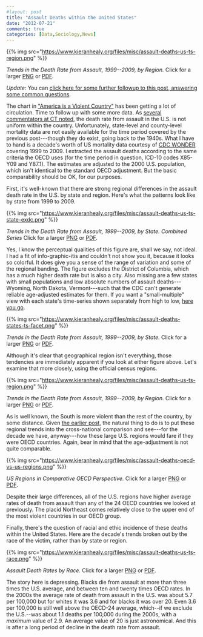 ```yaml
---
#layout: post
title: "Assault Deaths within the United States"
date: "2012-07-21"
comments: true
categories: [Data,Sociology,News]
---
```


{{% img src="https://www.kieranhealy.org/files/misc/assault-deaths-us-ts-region.png" %}}

*Trends in the Death Rate from Assault, 1999--2009, by Region.* Click for a larger [PNG](http://www.kieranhealy.org/files/misc/assault-deaths-us-ts-region.png) or [PDF](http://www.kieranhealy.org/files/misc/assault-deaths-us-ts-region.pdf).

_Update:_ You can [click here for some further followup to this post, answering some common questions](https://kieranhealy.org/blog/archives/2012/12/18/assault-death-rates-in-america-some-follow-up/).

The chart in ["America is a Violent Country"](http://www.kieranhealy.org/blog/archives/2012/07/20/america-is-a-violent-country/) has been getting a lot of circulation. Time to follow up with some more data. As [several commentators at CT noted](http://crookedtimber.org/2012/07/20/america-is-a-violent-country/), the death rate from assault in the U.S. is not uniform within the country. Unfortunately, state-level and county-level mortality data are not easily available for the time period covered by the previous post---though they do exist, going back to the 1940s. What I have to hand is a decade's worth of US mortality data courtesy of [CDC WONDER](http://wonder.cdc.gov/)  covering 1999 to 2009. I extracted the assault deaths according to the same criteria the OECD uses (for the time period in question, ICD-10 codes X85-Y09 and Y87.1). The estimates are adjusted to the 2000 U.S. population, which isn't identical to the standard OECD adjustment. But the basic comparability should be OK, for our purposes. 

First, it's well-known that there are strong regional differences in the assault death rate in the U.S. by state and region. Here's what the patterns look like by state from 1999 to 2009. 

{{% img src="https://www.kieranhealy.org/files/misc/assault-deaths-us-ts-state-exdc.png" %}}

*Trends in the Death Rate from Assault, 1999--2009, by State. Combined Series* Click for a larger [PNG](http://www.kieranhealy.org/files/misc/assault-deaths-us-ts-state-exdc.png) or [PDF](http://www.kieranhealy.org/files/misc/assault-deaths-us-ts-state-exdc.pdf).

Yes, I know the perceptual qualities of this figure are, shall we say, not ideal. I had a fit of info-graphic-itis and couldn't not show you it, because it looks so colorful. It does give you a sense of the range of variation and some of the regional banding. The figure excludes the District of Columbia, which has a much higher death rate but is also a city. Also missing are a few states with small populations and low absolute numbers of assault deaths---Wyoming, North Dakota, Vermont---such that the CDC can't generate reliable age-adjusted estimates for them. If you want a "small-multiple" view with each state's time-series shown separately from high to low, [here you go](https://kieranhealy.org/files/misc/assault-deaths-states-ts-facet.png). 

{{% img src="https://www.kieranhealy.org/files/misc/assault-deaths-states-ts-facet.png" %}}

*Trends in the Death Rate from Assault, 1999--2009, by State.* Click for a larger [PNG](http://www.kieranhealy.org/files/misc/assault-deaths-states-ts-facet.png) or [PDF](http://www.kieranhealy.org/files/misc/assault-deaths-states-ts-facet.pdf).


Although it's clear that geographical region isn't everything, those tendencies are immediately apparent if you look at either figure above. Let's examine that more closely, using the official census regions. 

{{% img src="https://www.kieranhealy.org/files/misc/assault-deaths-us-ts-region.png" %}}

*Trends in the Death Rate from Assault, 1999--2009, by Region.* Click for a larger [PNG](http://www.kieranhealy.org/files/misc/assault-deaths-us-ts-region.png) or [PDF](http://www.kieranhealy.org/files/misc/assault-deaths-us-ts-region.pdf).

As is well known, the South is more violent than the rest of the country, by some distance. Given [the earlier post](http://www.kieranhealy.org/blog/archives/2012/07/20/america-is-a-violent-country/), the natural thing to do is to put these regional trends into the cross-national comparison and see---for the decade we have, anyway---how these large U.S. regions would fare if they were OECD countries. Again, bear in mind that the age-adjustment is not quite comparable. 

{{% img src="https://www.kieranhealy.org/files/misc/assault-deaths-oecd-vs-us-regions.png" %}}

*US Regions in Comparative OECD Perspective.* Click for a larger [PNG](http://www.kieranhealy.org/files/misc/assault-deaths-oecd-vs-us-regions.png) or [PDF](http://www.kieranhealy.org/files/misc/assault-deaths-oecd-vs-us-regions.pdf).

Despite their large differences, all of the U.S. regions have higher average rates of death from assault than any of the 24 OECD countries we looked at previously. The placid Northeast comes relatively close to the upper end of the most violent countries in our OECD group. 

Finally, there's the question of racial and ethic incidence of these deaths within the United States. Here are the decade's trends broken out by the race of the victim, rather than by state or region. 

{{% img src="https://www.kieranhealy.org/files/misc/assault-deaths-us-ts-race.png" %}}

*Assault Death Rates by Race.* Click for a larger [PNG](http://www.kieranhealy.org/files/misc/assault-deaths-us-ts-race.png) or [PDF](http://www.kieranhealy.org/files/misc/assault-deaths-us-ts-race.pdf).

The story here is depressing. Blacks die from assault at more than three times the U.S. average, and between ten and twenty times OECD rates. In the 2000s the average rate of death from assault in the U.S. was about 5.7 per 100,000 but for whites it was 3.6 and for blacks it was over 20. Even 3.6 per 100,000 is still well above the OECD-24 average, which--if we exclude the U.S.--was about 1.1 deaths per 100,000 during the 2000s, with a *maximum* value of 2.9. An average value of 20 is just astronomical. And this is after a long period of decline in the death rate from assault. 
